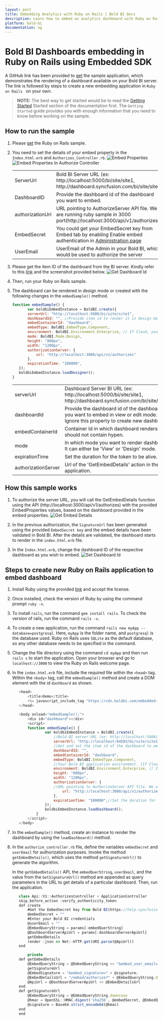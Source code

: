 ```yaml
---
layout: post
title: Embedding Analytics with Ruby on Rails | Bold BI Docs
description: Learn how to embed an analytics dashboard with Ruby on Rails application using Bold BI Embed SDK and try it yourself.
platform: bold-bi
documentation: ug
---
```


# Bold BI Dashboards embedding in Ruby on Rails using Embedded SDK

A GitHub link has been provided to [get](https://github.com/boldbi/ruby-on-rails-sample) the sample application, which demonstrates the rendering of a dashboard available on your Bold BI server. The link is followed by steps to create a new embedding application in `Ruby on Rails ` on your own.  

> **NOTE:** The best way to get started would be to read the [Getting Started](/getting-started/embedding-in-your-application/) Started section of the documentation first. The `Getting Started` guide provides you with enough information that you need to know before working on the sample.

    
## How to run the sample

 1. Please [get](https://github.com/boldbi/ruby-on-rails-sample) the Ruby on Rails sample.    

 2. You need to set the details of your embed property in the `Index.html.erb` and `Authorizes_Controller.rb`.
    ![Embed Properties](/static/assets/javascript/sample/images/ruby-index-props.png)
    ![Embed Properties In Authorize Controller](/static/assets/javascript/sample/images/ruby-authorize-props.png)
    <meta charset="utf-8"/>
    <table>
    <tbody>
    <tr>
        <td align="left">ServerUrl</td>
        <td align="left">Bold BI Server URL (ex: http://localhost:5000/bi/site/site1, http://dashboard.syncfusion.com/bi/site/site1)</td>
    </tr>
    <tr>
        <td align="left">DashboardID</td>
        <td align="left">Provide the dashboard id of the dashboard you want to embed.</td>
    </tr>
    <tr>
        <td align="left">authorizationUrl</td>
        <td align="left">URL pointing to AuthorizeServer API file. We are running ruby sample in 3000 port(http://localhost:3000/api/v1/authorizes).</td>
    </tr>
    <tr>
        <td align="left">EmbedSecret</td>
        <td align="left">You could get your EmbedSecret key from Embed tab by enabling Enable embed authentication in <a href ='/site-administration/embed-settings/'>Administration page</a></td>
    </tr>
    <tr>
        <td align="left">UserEmail</td>
        <td align="left">UserEmail of the Admin in your Bold BI, which would be used to authorize the server </td>
    </tr>
    </tbody>
    </table>

 3. Please get the item ID of the dashboard from the BI server. Kindly refer to this [link](/working-with-dashboards/share-dashboards/get-dashboard-link/#get-link) and the screenshot provided below.
    ![Get Dashboard Id](/static/assets/javascript/sample/images/get-dashboard-id.png)

 4. Then, run your Ruby on Rails sample.

 5. The dashboard can be rendered in design mode or created with the following changes in the `embedSample()` method.

     ```js
     function embedSample() {
            var boldbiEmbedInstance = BoldBI.create({
            serverUrl: "http://localhost:5000/bi/site/site1",
            dashboardId: "", //Provide item id to render it in design mode,to create dashboard remove this property
            embedContainerId: "dashboard",
            embedType: BoldBI.EmbedType.Component,
            environment: BoldBI.Environment.Enterprise, // If Cloud, you should use BoldBI.Environment.Cloud
            mode: BoldBI.Mode.Design,
            height: "800px",
            width: "1200px",
            authorizationServer: {
                url: "http://localhost:3000/api/v1/authorizes"
            },
            expirationTime: "100000",
        });
        boldbiEmbedInstance.loadDesigner();
    }
     ```

    <meta charset="utf-8"/>
    <table>
    <tbody>
    <tr>
    <td align="left">serverUrl</td>
    <td align="left">Dashboard Server BI URL (ex: http://localhost:5000/bi/site/site1, http://dashboard.syncfusion.com/bi/site/site1)</td>
    </tr>
    <tr>
    <td align="left">dashboardId</td>
    <td align="left">Provide the dashboard id of the dashboard you want to embed in view or edit mode. Ignore this property to create new dashboard.</td>
    </tr>
    <tr>
    <td align="left">embedContainerId</td>
    <td align="left">Container Id in which dashboard renders.It should not contain hypen.</td>
    </tr>
    <tr>
    <td align="left">mode</td>
    <td align="left">In which mode you want to render dashboard. It can either be 'View' or 'Design' mode. </td>
    </tr>
    <tr>
    <td align="left">expirationTime</td>
    <td align="left">Set the duration for the token to be alive.</td>
    </tr>
    <tr>
    <td align="left">authorizationServer</td>
    <td align="left">Url of the 'GetEmbedDetails' action in the application.</td>
    </tr>
    </tbody>
    </table>

## How this sample works

 1. To authorize the server URL, you will call the GetEmbedDetails function using the API (http://localhost:3000/api/v1/authorizes) with the provided EmbedProperties values, based on the dashboard provided in the embed properties.
    ![Get Embed Details](/static/assets/javascript/sample/images/ruby-authorize.png)

 2. In the previous authorization, the `SignatureUrl` has been generated using the provided `EmbedSecret key` and the embed details have been validated in Bold BI. After the details are validated, the dashboard starts to render in the `index.html.erb` file.

 3. In the `Index.html.erb`, change the dashboard ID of the respective dashboard as you wish to embed.
    ![Set Dashboard Id](/static/assets/javascript/sample/images/ruby-dashboard.png)

## Steps to create new Ruby on Rails application to embed dashboard

 1. Install Ruby using the provided [link](https://rubyinstaller.org/) and accept the license.

 2. Once installed, check the version of Ruby by using the command prompt `ruby -v`.

 3. To install `rails`, run the command `gem install rails`. To check the version of rails, run the command `rails -v`.

 4. To create a new application, run the command `rails new myApp --database=postgresql`. Here, `myApp` is the folder name, and `postgresql` is the database used. Ruby on Rails uses `SQLite` as the default database, so any other database needs to be specified in the command.

 5. Change the file directory using the command `cd myApp` and then run `rails s` to start the application. Open your browser and go to `localhost://3000` to view the Ruby on Rails welcome page.

 6. In the `index.html.erb` file, include the required file within the `<head>` tag. Within the `<body>` tag, call the `embedSample()` method and create a DOM element with the id `dashboard` as shown.

     ```js
        <head>
            <title>Demo</title>
            <%= javascript_include_tag "https://cdn.boldbi.com/embedded-sdk/v7.8.18/boldbi-embed.js", "data-turbolinks-track" => true  %>
        </head>

        <body onload="embedSample();">
            <div id="dashboard"></div>
            <script>
            function embedSample() {
                    var boldbiEmbedInstance = BoldBI.create({
                        //Bold BI server URL (ex: http://localhost:5000/bi/site/site1, http://demo.boldbi.com/bi/site/site1)
                        serverUrl: "http://localhost:64503/bi/site/site1",
                        //Get and set the item id of the dashboard to embed from BI server(https://help.syncfusion.com/bold-bi/enterprise-bi/share-dashboards/get-dashboard-link#get-link).
                        dashboardId: "",
                        embedContainerId: "dashboard",
                        embedType: BoldBI.EmbedType.Component,
                        //Your Bold BI application environment. (If Cloud, you should use `Cloud`, if Enterprise, you should use `Enterprise`)
                        environment: BoldBI.Environment.Enterprise, // If Cloud, you should use BoldBI.Environment.Cloud
                        height: "800px",
                        width: "1200px",
                        authorizationServer: {
                        //URL pointing to AuthorizeServer API file. We are running ruby sample in 3000 port(http://localhost:3000/api/v1/authorizes). Learn more about authorize server(https://help.boldbi.com/security-configuration/authorize-server)
                            url: "http://localhost:3000/api/v1/authorizes"
                        },
                        expirationTime: "100000",//Set the duration for the token to be alive.
                    });
                    boldbiEmbedInstance.loadDashboard();
                }
            </script>
        </body>
     ```

 7. In the `embedSample()` method, create an instance to render the dashboard by using the `loadDashboard()` method.

 8. In the `authorize_controller.rb` file, define the variables `embedSecret` and `userEmail` for authorization purposes. Invoke the method `getEmbedDetails()`, which uses the method `getSignatureUrl()` to generate the algorithm.

    In the `getEmbedDetails()` API, the `embedQuerString`, `userEmail`, and the value from the `GetSignatureUrl()` method are appended as query parameters in the URL to get details of a particular dashboard. Then, run the application.

     ```js
        class Api::V1::AuthorizesController < ApplicationController
        skip_before_action :verify_authenticity_token
        def create 
            #Get the EmbedSecret key from Bold BI(https://help.syncfusion.com/bold-bi/on-premise/site-settings/embed-settings)
            @embedSecret = ""
            #Enter your Bold BI credentials
            @userEmail = ""
            @EmbedQueryString = params[:embedQuerString]
            @DashboardServerApiUrl = params[:dashboardServerApiUrl]
            getEmbedDetails
            render :json => Net::HTTP.get(URI.parse(@ApiUrl))
        end

            private
        def getEmbedDetails
            @EmbedQueryString = @EmbedQueryString << "&embed_user_email=" << @userEmail
            getSignatureUrl
            @EmbedSignature = "&embed_signature=" + @signature;
            @EmbedDetailsUrl = "/embed/authorize?" + @EmbedQueryString.downcase + @EmbedSignature;
            @ApiUrl = @DashboardServerApiUrl << @EmbedDetailsUrl
        end
        def getSignatureUrl
            @EmbedQueryString = @EmbedQueryString.downcase
            @hmac = OpenSSL::HMAC.digest('sha256', @embedSecret, @EmbedQueryString)
            @signature = Base64.strict_encode64(@hmac)
        end
        end
     ```
